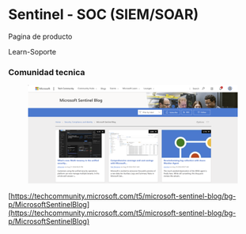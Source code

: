 # Sentinel - SOC (SIEM/SOAR)



Pagina de producto





Learn-Soporte





### Comunidad tecnica

<figure><img src="../../.gitbook/assets/image (2) (1) (1) (1) (1).png" alt=""><figcaption></figcaption></figure>

[https://techcommunity.microsoft.com/t5/microsoft-sentinel-blog/bg-p/MicrosoftSentinelBlog](https://techcommunity.microsoft.com/t5/microsoft-sentinel-blog/bg-p/MicrosoftSentinelBlog)



